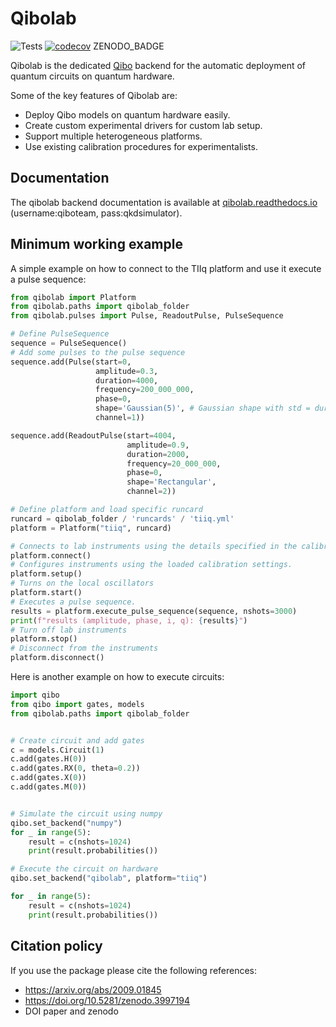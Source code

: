 # Qibolab

![Tests](https://github.com/qiboteam/qibolab/workflows/Tests/badge.svg)
[![codecov](https://codecov.io/gh/qiboteam/qibolab/branch/main/graph/badge.svg?token=11UENAPBPH)](https://codecov.io/gh/qiboteam/qibolab)
ZENODO_BADGE

Qibolab is the dedicated [Qibo](https://github.com/qiboteam/qibo) backend for
the automatic deployment of quantum circuits on quantum hardware.

Some of the key features of Qibolab are:

* Deploy Qibo models on quantum hardware easily.
* Create custom experimental drivers for custom lab setup.
* Support multiple heterogeneous platforms.
* Use existing calibration procedures for experimentalists.

## Documentation

The qibolab backend documentation is available at [qibolab.readthedocs.io](http://34.240.99.72/qibolab/) (username:qiboteam, pass:qkdsimulator).

## Minimum working example

A simple example on how to connect to the TIIq platform and use it execute a pulse sequence:

```python
from qibolab import Platform
from qibolab.paths import qibolab_folder
from qibolab.pulses import Pulse, ReadoutPulse, PulseSequence

# Define PulseSequence
sequence = PulseSequence()
# Add some pulses to the pulse sequence
sequence.add(Pulse(start=0,
                   amplitude=0.3,
                   duration=4000,
                   frequency=200_000_000,
                   phase=0,
                   shape='Gaussian(5)', # Gaussian shape with std = duration / 5
                   channel=1))

sequence.add(ReadoutPulse(start=4004,
                          amplitude=0.9,
                          duration=2000,
                          frequency=20_000_000,
                          phase=0,
                          shape='Rectangular',
                          channel=2))

# Define platform and load specific runcard
runcard = qibolab_folder / 'runcards' / 'tiiq.yml'
platform = Platform("tiiq", runcard)

# Connects to lab instruments using the details specified in the calibration settings.
platform.connect()
# Configures instruments using the loaded calibration settings.
platform.setup()
# Turns on the local oscillators
platform.start()
# Executes a pulse sequence.
results = platform.execute_pulse_sequence(sequence, nshots=3000)
print(f"results (amplitude, phase, i, q): {results}")
# Turn off lab instruments
platform.stop()
# Disconnect from the instruments
platform.disconnect()
```

Here is another example on how to execute circuits:

```python
import qibo
from qibo import gates, models
from qibolab.paths import qibolab_folder


# Create circuit and add gates
c = models.Circuit(1)
c.add(gates.H(0))
c.add(gates.RX(0, theta=0.2))
c.add(gates.X(0))
c.add(gates.M(0))


# Simulate the circuit using numpy
qibo.set_backend("numpy")
for _ in range(5):
    result = c(nshots=1024)
    print(result.probabilities())

# Execute the circuit on hardware
qibo.set_backend("qibolab", platform="tiiq")

for _ in range(5):
    result = c(nshots=1024)
    print(result.probabilities())
```

## Citation policy

If you use the package please cite the following references:
- https://arxiv.org/abs/2009.01845
- https://doi.org/10.5281/zenodo.3997194
- DOI paper and zenodo
